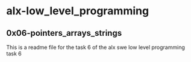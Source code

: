 # alx-low_level_programming
## 0x06-pointers_arrays_strings

This is a readme file for the task 6 of the alx swe low level programming task 6
